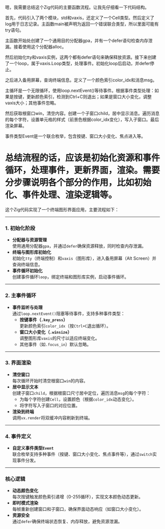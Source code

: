 嗯，我需要总结这个Zig代码的主要函数流程。让我先仔细看一下代码结构。

首先，代码引入了两个模块，std和vaxis，还定义了一个Cell类型。然后定义了log用于日志记录。主函数main被声明为返回一个错误联合类型，所以里面可能有try语句。

主函数开始处创建了一个通用目的分配器gpa，并有一个defer语句检查内存泄漏。接着使用这个分配器alloc。

然后初始化tty和vaxis实例，这两个都有defer语句来确保释放资源。接下来创建了一个loop，属于vaxis.Loop类型，处理事件。初始化loop后启动，并defer停止。

之后进入备用屏幕，查询终端信息。定义了一个颜色索引color_idx和消息msg。

主循环是一个无限循环，使用loop.nextEvent()等待事件。根据事件类型处理：如果是按键，更新颜色索引，检测到Ctrl+C则退出；如果是窗口大小变化，调整vaxis大小；其他事件忽略。

然后获取根窗口win，清空内容。创建一个子窗口child，居中显示消息。遍历消息的每个字符，设置单元格的样式（前景色根据color_idx变化），写入子窗口。最后渲染屏幕。

事件类型Event是一个联合枚举，包含按键、窗口大小变化、焦点进入等。

总结流程的话，应该是初始化资源和事件循环，处理事件，更新界面，渲染。需要分步骤说明各个部分的作用，比如初始化、事件处理、渲染逻辑等。
================================================
这个Zig代码实现了一个终端图形界面应用，主要流程如下：

---

### **1. 初始化阶段**
- **分配器与资源管理**  
  使用通用分配器`gpa`，并通过`defer`确保资源释放，同时检查内存泄漏。
- **终端与图形库初始化**  
  初始化`tty`（终端控制）和`vaxis`（图形库），进入备用屏幕（Alt Screen）并查询终端信息。
- **事件循环初始化**  
  创建事件循环`loop`，绑定终端和图形库实例，启动事件循环。

---

### **2. 主事件循环**
- **事件监听与处理**  
  通过`loop.nextEvent()`阻塞等待事件，支持多种事件类型：  
  - **按键事件（`.key_press`）**  
    更新颜色索引`color_idx`（按`Ctrl+C`退出循环）。  
  - **窗口大小变化（`.winsize`）**  
    调整图形库`vaxis`的尺寸以适应终端变化。  
  - 其他事件（如`.focus_in`）默认忽略。

---

### **3. 界面渲染**
- **清空窗口**  
  每次循环开始时清空根窗口`win`的内容。  
- **居中显示文本**  
  创建子窗口`child`，根据根窗口尺寸居中定位，遍历消息`msg`的每个字符：  
  - 为每个字符创建`Cell`，设置颜色（根据`color_idx`动态变化）。  
  - 将字符写入子窗口的对应位置。  
- **渲染到终端**  
  调用`vx.render`将双缓冲内容刷新到终端。

---

### **4. 事件定义**
- **自定义事件类型`Event`**  
  联合枚举支持多种事件（按键、窗口大小变化、焦点事件等），通过`switch`实现事件分发。

---

### **核心逻辑**
- **动态颜色变化**  
  每次按键触发颜色索引递增（0-255循环），实现文本颜色动态更新。  
- **即时模式渲染**  
  每帧重新创建窗口和子窗口，确保界面动态响应（如窗口大小变化）。  
- **资源安全**  
  通过`defer`确保终端状态恢复、内存释放，避免资源泄漏。